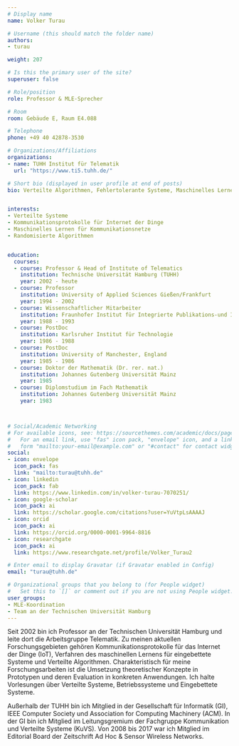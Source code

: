 ```yaml
---
# Display name
name: Volker Turau

# Username (this should match the folder name)
authors:
- turau

weight: 207

# Is this the primary user of the site?
superuser: false

# Role/position
role: Professor & MLE-Sprecher

# Room
room: Gebäude E, Raum E4.088

# Telephone
phone: +49 40 42878-3530

# Organizations/Affiliations
organizations:
- name: TUHH Institut für Telematik
  url: "https://www.ti5.tuhh.de/"

# Short bio (displayed in user profile at end of posts)
bio: Verteilte Algorithmen, Fehlertolerante Systeme, Maschinelles Lernen für Kommunikationsnetze


interests:
- Verteilte Systeme
- Kommunikationsprotokolle für Internet der Dinge
- Maschinelles Lernen für Kommunikationsnetze
- Randomisierte Algorithmen


education:
  courses:
  - course: Professor & Head of Institute of Telematics 
    institution: Technische Universität Hamburg (TUHH)
    year: 2002 - heute
  - course: Professor
    institution: University of Applied Sciences Gießen/Frankfurt
    year: 1994 - 2002
  - course: Wissenschaftlicher Mitarbeiter
    institution: Fraunhofer Institut für Integrierte Publikations-und Informationssysteme 
    year: 1988 - 1993
  - course: PostDoc 
    institution: Karlsruher Institut für Technologie
    year: 1986 - 1988
  - course: PostDoc 
    institution: University of Manchester, England
    year: 1985 - 1986
  - course: Doktor der Mathematik (Dr. rer. nat.)
    institution: Johannes Gutenberg Universität Mainz
    year: 1985
  - course: Diplomstudium im Fach Mathematik 
    institution: Johannes Gutenberg Universität Mainz
    year: 1983 



# Social/Academic Networking
# For available icons, see: https://sourcethemes.com/academic/docs/page-builder/#icons
#   For an email link, use "fas" icon pack, "envelope" icon, and a link in the
#   form "mailto:your-email@example.com" or "#contact" for contact widget.
social:
- icon: envelope
  icon_pack: fas
  link: "mailto:turau@tuhh.de"
- icon: linkedin
  icon_pack: fab
  link: https://www.linkedin.com/in/volker-turau-7070251/
- icon: google-scholar
  icon_pack: ai
  link: https://scholar.google.com/citations?user=YuVtpLsAAAAJ
- icon: orcid
  icon_pack: ai
  link: https://orcid.org/0000-0001-9964-8816
- icon: researchgate
  icon_pack: ai
  link: https://www.researchgate.net/profile/Volker_Turau2

# Enter email to display Gravatar (if Gravatar enabled in Config)
email: "turau@tuhh.de"

# Organizational groups that you belong to (for People widget)
#   Set this to `[]` or comment out if you are not using People widget.
user_groups:
- MLE-Koordination
- Team an der Technischen Universität Hamburg
---
```


Seit 2002 bin ich Professor an der Technischen Universität Hamburg und leite dort die Arbeitsgruppe Telematik. Zu meinen aktuellen Forschungsgebieten gehören Kommunikationsprotokolle für das Internet der Dinge (IoT), Verfahren des maschinellen Lernens für eingebettete Systeme und Verteilte Algorithmen. Charakteristisch für meine Forschungsarbeiten ist die Umsetzung theoretischer Konzepte in Prototypen und deren Evaluation in konkreten Anwendungen. Ich halte Vorlesungen über Verteilte Systeme, Betriebssysteme und Eingebettete Systeme.

Außerhalb der TUHH bin ich Mitglied in der Gesellschaft für Informatik (GI), IEEE Computer Society und Association for Computing Machinery (ACM). In der GI bin ich Mitglied im Leitungsgremium der Fachgruppe Kommunikation und Verteilte Systeme (KuVS). Von 2008 bis 2017 war ich Mitglied im Editorial Board der Zeitschrift Ad Hoc & Sensor Wireless Networks.



